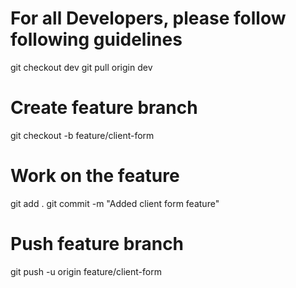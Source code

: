 # For all Developers, please follow following guidelines
git checkout dev
git pull origin dev

# Create feature branch
git checkout -b feature/client-form

# Work on the feature
git add .
git commit -m "Added client form feature"

# Push feature branch
git push -u origin feature/client-form

